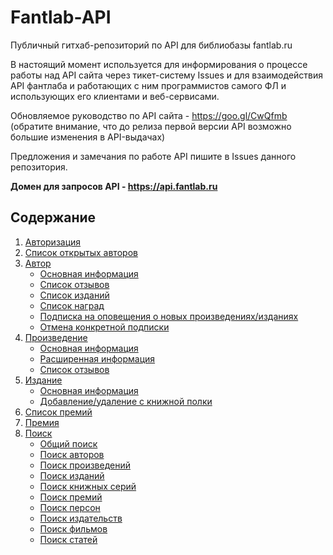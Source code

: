 # Fantlab-API

Публичный гитхаб-репозиторий по API для библиобазы fantlab.ru

В настоящий момент используется для информирования о процессе работы над API сайта через тикет-систему Issues и для взаимодействия API фантлаба и работающих с ним программистов самого ФЛ и использующих его  клиентами и веб-сервисами.

Обновляемое руководство по API сайта - https://goo.gl/CwQfmb  
(обратите внимание, что до релиза первой версии API возможно большие изменения в API-выдачах)

Предложения и замечания по работе API пишите в Issues данного репозитория.

**Домен для запросов API - https://api.fantlab.ru**

## Содержание
1. [Авторизация](Docs/auth.md#Авторизация)
2. [Список открытых авторов](Docs/authors.md#Список-открытых-авторов)
3. [Автор](Docs/author.md#Автор)
    * [Основная информация](Docs/author.md#Основная-информация)
    * [Список отзывов](Docs/author.md#Список-отзывов-на-произведения)
    * [Список изданий](Docs/author.md#Список-изданий)
    * [Список наград](Docs/author.md#Список-наград-отдельно)
    * [Подписка на оповещения о новых произведениях/изданиях](Docs/author.md#Подписка-на-оповещения-о-новых-произведениях-или-изданиях)
    * [Отмена конкретной подписки](Docs/author.md#Отмена-конкретной-подписки)
4. [Произведение](Docs/work.md#Произведение)
    * [Основная информация](Docs/work.md#Основная-информация)
    * [Расширенная информация](Docs/work.md#Расширенная-информация)
    * [Список отзывов](Docs/work.md#Список-отзывов)
5. [Издание](Docs/edition.md#Издание)
    * [Основная информация](Docs/edition.md#Основная-информация)
    * [Добавление/удаление с книжной полки](Docs/edition.md#Добавление-или-удаление-с-книжной-полки)
6. [Список премий](Docs/awards.md#Список-премий)
7. [Премия](Docs/award.md#Премия)
8. [Поиск](Docs/search.md#Поиск)
    * [Общий поиск](Docs/search.md#Общий-поиск)
    * [Поиск авторов](Docs/search.md#Поиск-авторов)
    * [Поиск произведений](Docs/search.md#Поиск-произведений)
    * [Поиск изданий](Docs/search.md#Поиск-изданий)
    * [Поиск книжных серий](Docs/search.md#Поиск-книжных-серий)
    * [Поиск премий](Docs/search.md#Поиск-премий)
    * [Поиск персон](Docs/search.md#Поиск-персон)
    * [Поиск издательств](Docs/search.md#Поиск-издательств)
    * [Поиск фильмов](Docs/search.md#Поиск-фильмов)
    * [Поиск статей](Docs/search.md#Поиск-статей)
